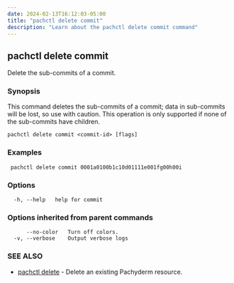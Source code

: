 ```yaml
---
date: 2024-02-13T16:12:03-05:00
title: "pachctl delete commit"
description: "Learn about the pachctl delete commit command"
---
```


## pachctl delete commit

Delete the sub-commits of a commit.

### Synopsis

This command deletes the sub-commits of a commit; data in sub-commits will be lost, so use with caution. This operation is only supported if none of the sub-commits have children. 

```
pachctl delete commit <commit-id> [flags]
```

### Examples

```
 pachctl delete commit 0001a0100b1c10d01111e001fg00h00i
```

### Options

```
  -h, --help   help for commit
```

### Options inherited from parent commands

```
      --no-color   Turn off colors.
  -v, --verbose    Output verbose logs
```

### SEE ALSO

* [pachctl delete](../pachctl_delete)	 - Delete an existing Pachyderm resource.


